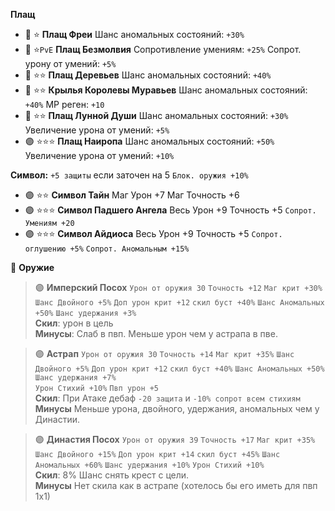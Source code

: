 **Плащ**
- 🔴 ⭐ **Плащ Фреи** Шанс аномальных состояний: `+30%`
- 🔴 ⭐`PvE` **Плащ Безмолвия** Сопротивление умениям: `+25%` Сопрот. урону от умений: `+5%` 
- 🔴 ⭐⭐ **Плащ Деревьев** Шанс аномальных состояний: `+40%`
- 🔴 ⭐⭐ **Крылья Королевы Муравьев** Шанс аномальных состояний: `+40%` MP реген: `+10`
- 🔴 ⭐⭐ **Плащ Лунной Души** Шанс аномальных состояний: `+30%` Увеличение урона от умений: `+5%`
- 🟣 ⭐⭐⭐ **Плащ Наиропа**  Шанс аномальных состояний: `+50%` Увеличение урона от умений: `+10%`


**Символ:**  `+5 защиты` если заточен на 5 `Блок. оружия +10%`
- 🟣 ⭐⭐ **Символ Тайн**  Маг Урон +7 Маг Точность +6 
- 🟣 ⭐⭐⭐ **Символ Падшего Ангела**  Весь Урон +9 Точность +5 `Сопрот. Умениям +20`
- 🟣 ⭐⭐⭐ **Символ Айдиоса**  Весь Урон +9 Точность +5 `Сопрот. оглушению +5%` `Сопрот. Аномальным +15%`


🔫 **Оружие**  
> 🟣 **Имперский Посох** `Урон от оружия 30` `Точность +12` `Маг крит +30%` `Шанс Двойного +5%` `Доп урон крит +12` `скил буст +40%` `Шанс Аномальных +50%` `Шанс удержания +3%`  
>  **Скил**: урон в цель  
> **Минусы**: Слаб в пвп. Меньше урон чем у астрапа в пве.


> 🟣 **Астрап**  `Урон от оружия 30` `Точность +14` `Маг крит +35%` `Шанс Двойного +5%` `Доп урон крит +12` `скил буст +40%` `Шанс Аномальных +50%` `Шанс удержания +7%`   
> `Урон Стихий +10%` `Пвп урон +5`  
> **Скил**: При Атаке дебаф `-20 защита` и `-10% сопрот всем стихиям`  
> **Минусы** Меньше урона, двойного, удержания, аномальных чем у Династии.

> 🟣 **Династия Посох** `Урон от оружия 39` `Точность +17` `Маг крит +35%` `Шанс Двойного +15%` `Доп урон крит +14` `скил буст +45%` `Шанс Аномальных +60%` `Шанс удержания +10%`
> `Урон Стихий +10%`  
> **Скил**:  8% Шанс снять крест с цели.  
> **Минусы** Нет скила как в астрапе (хотелось бы его иметь для пвп 1х1)
